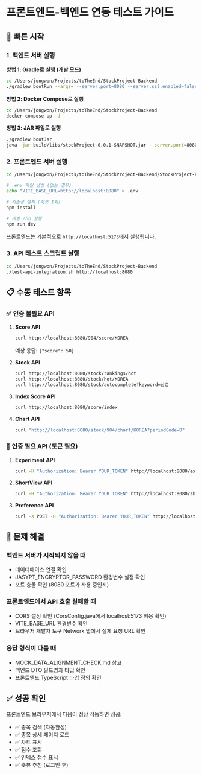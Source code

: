 # 프론트엔드-백엔드 연동 테스트 가이드

## 🚀 빠른 시작

### 1. 백엔드 서버 실행

**방법 1: Gradle로 실행 (개발 모드)**
```bash
cd /Users/jongwon/Projects/toTheEnd/StockProject-Backend
./gradlew bootRun --args='--server.port=8080 --server.ssl.enabled=false'
```

**방법 2: Docker Compose로 실행**
```bash
cd /Users/jongwon/Projects/toTheEnd/StockProject-Backend
docker-compose up -d
```

**방법 3: JAR 파일로 실행**
```bash
./gradlew bootJar
java -jar build/libs/stockProject-0.0.1-SNAPSHOT.jar --server.port=8080 --server.ssl.enabled=false
```

### 2. 프론트엔드 서버 실행

```bash
cd /Users/jongwon/Projects/toTheEnd/StockProject-Backend/StockProject-Frontend

# .env 파일 생성 (없는 경우)
echo "VITE_BASE_URL=http://localhost:8080" > .env

# 의존성 설치 (최초 1회)
npm install

# 개발 서버 실행
npm run dev
```

프론트엔드는 기본적으로 `http://localhost:5173`에서 실행됩니다.

### 3. API 테스트 스크립트 실행

```bash
cd /Users/jongwon/Projects/toTheEnd/StockProject-Backend
./test-api-integration.sh http://localhost:8080
```

## 📋 수동 테스트 항목

### ✅ 인증 불필요 API

1. **Score API**
   ```bash
   curl http://localhost:8080/904/score/KOREA
   ```
   예상 응답: `{"score": 50}`

2. **Stock API**
   ```bash
   curl http://localhost:8080/stock/rankings/hot
   curl http://localhost:8080/stock/hot/KOREA
   curl http://localhost:8080/stock/autocomplete?keyword=삼성
   ```

3. **Index Score API**
   ```bash
   curl http://localhost:8080/score/index
   ```

4. **Chart API**
   ```bash
   curl "http://localhost:8080/stock/904/chart/KOREA?periodCode=D"
   ```

### 🔐 인증 필요 API (토큰 필요)

1. **Experiment API**
   ```bash
   curl -H "Authorization: Bearer YOUR_TOKEN" http://localhost:8080/experiment
   ```

2. **ShortView API**
   ```bash
   curl -H "Authorization: Bearer YOUR_TOKEN" http://localhost:8080/shortview
   ```

3. **Preference API**
   ```bash
   curl -X POST -H "Authorization: Bearer YOUR_TOKEN" http://localhost:8080/preference/bookmark/904
   ```

## 🐛 문제 해결

### 백엔드 서버가 시작되지 않을 때
- 데이터베이스 연결 확인
- JASYPT_ENCRYPTOR_PASSWORD 환경변수 설정 확인
- 포트 충돌 확인 (8080 포트가 사용 중인지)

### 프론트엔드에서 API 호출 실패할 때
- CORS 설정 확인 (CorsConfig.java에서 localhost:5173 허용 확인)
- VITE_BASE_URL 환경변수 확인
- 브라우저 개발자 도구 Network 탭에서 실제 요청 URL 확인

### 응답 형식이 다를 때
- MOCK_DATA_ALIGNMENT_CHECK.md 참고
- 백엔드 DTO 필드명과 타입 확인
- 프론트엔드 TypeScript 타입 정의 확인

## ✅ 성공 확인

프론트엔드 브라우저에서 다음이 정상 작동하면 성공:
- ✅ 종목 검색 (자동완성)
- ✅ 종목 상세 페이지 로드
- ✅ 차트 표시
- ✅ 점수 조회
- ✅ 인덱스 점수 표시
- ✅ 숏뷰 추천 (로그인 후)


